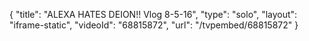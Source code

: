{
    "title": "ALEXA HATES DEION!! Vlog 8-5-16",
    "type": "solo",
    "layout": "iframe-static",
    "videoId": "68815872",
    "url": "\/tvpembed\/68815872"
}